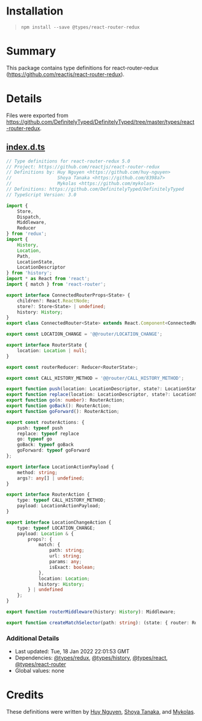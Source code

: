 # Installation
> `npm install --save @types/react-router-redux`

# Summary
This package contains type definitions for react-router-redux (https://github.com/reactjs/react-router-redux).

# Details
Files were exported from https://github.com/DefinitelyTyped/DefinitelyTyped/tree/master/types/react-router-redux.
## [index.d.ts](https://github.com/DefinitelyTyped/DefinitelyTyped/tree/master/types/react-router-redux/index.d.ts)
````ts
// Type definitions for react-router-redux 5.0
// Project: https://github.com/reactjs/react-router-redux
// Definitions by: Huy Nguyen <https://github.com/huy-nguyen>
//                 Shoya Tanaka <https://github.com/8398a7>
//                 Mykolas <https://github.com/mykolas>
// Definitions: https://github.com/DefinitelyTyped/DefinitelyTyped
// TypeScript Version: 3.0

import {
    Store,
    Dispatch,
    Middleware,
    Reducer
} from 'redux';
import {
    History,
    Location,
    Path,
    LocationState,
    LocationDescriptor
} from 'history';
import * as React from 'react';
import { match } from 'react-router';

export interface ConnectedRouterProps<State> {
    children?: React.ReactNode;
    store?: Store<State> | undefined;
    history: History;
}
export class ConnectedRouter<State> extends React.Component<ConnectedRouterProps<State>> {}

export const LOCATION_CHANGE = '@@router/LOCATION_CHANGE';

export interface RouterState {
    location: Location | null;
}

export const routerReducer: Reducer<RouterState>;

export const CALL_HISTORY_METHOD = '@@router/CALL_HISTORY_METHOD';

export function push(location: LocationDescriptor, state?: LocationState): RouterAction;
export function replace(location: LocationDescriptor, state?: LocationState): RouterAction;
export function go(n: number): RouterAction;
export function goBack(): RouterAction;
export function goForward(): RouterAction;

export const routerActions: {
    push: typeof push
    replace: typeof replace
    go: typeof go
    goBack: typeof goBack
    goForward: typeof goForward
};

export interface LocationActionPayload {
    method: string;
    args?: any[] | undefined;
}

export interface RouterAction {
    type: typeof CALL_HISTORY_METHOD;
    payload: LocationActionPayload;
}

export interface LocationChangeAction {
    type: typeof LOCATION_CHANGE;
    payload: Location & {
        props?: {
            match: {
                path: string;
                url: string;
                params: any;
                isExact: boolean;
            },
            location: Location;
            history: History;
        } | undefined
    };
}

export function routerMiddleware(history: History): Middleware;

export function createMatchSelector(path: string): (state: { router: RouterState }) => match | null;

````

### Additional Details
 * Last updated: Tue, 18 Jan 2022 22:01:53 GMT
 * Dependencies: [@types/redux](https://npmjs.com/package/@types/redux), [@types/history](https://npmjs.com/package/@types/history), [@types/react](https://npmjs.com/package/@types/react), [@types/react-router](https://npmjs.com/package/@types/react-router)
 * Global values: none

# Credits
These definitions were written by [Huy Nguyen](https://github.com/huy-nguyen), [Shoya Tanaka](https://github.com/8398a7), and [Mykolas](https://github.com/mykolas).
